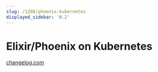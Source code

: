 ```yaml
---
slug: /1208/phoenix-kubernetes
displayed_sidebar: '0.2'
---
```


# Elixir/Phoenix on Kubernetes

[changelog.com](https://changelog.com)
